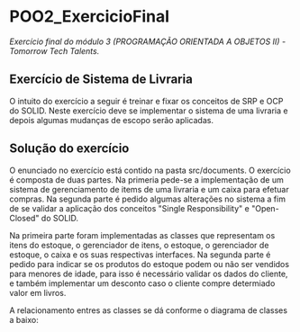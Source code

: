 # POO2_ExercicioFinal
*Exercício final do módulo 3 (PROGRAMAÇÃO ORIENTADA A OBJETOS II) - Tomorrow Tech Talents.*

## Exercício de Sistema de Livraria
O intuito do exercício a seguir é treinar e fixar os conceitos de SRP e OCP do SOLID.
Neste exercício deve se implementar o sistema de uma livraria e depois algumas mudanças de escopo serão aplicadas.

## Solução do exercício
O enunciado no exercício está contido na pasta src/documents. O exercício é composta de duas partes. Na primeria pede-se a implementação de um sistema de gerenciamento de items de uma livraria e um caixa para efetuar compras. Na segunda parte é pedido algumas alterações no sistema a fim de se validar a aplicação dos conceitos "Single Responsibility" e "Open-Closed" do SOLID. 

Na primeira parte foram implementadas as classes que representam os itens do estoque, o gerenciador de itens, o estoque, o gerenciador de estoque, o caixa e os suas respectivas interfaces. Na segunda parte é pedido para indicar se os produtos do estoque podem ou não ser vendidos para menores de idade, para isso é necessário validar os dados do cliente, e também implementar um desconto caso o cliente compre determiado valor em livros.

A relacionamento entres as classes se dá conforme o diagrama de classes a baixo: 
